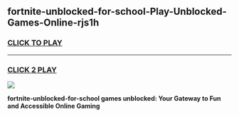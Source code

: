 
## fortnite-unblocked-for-school-Play-Unblocked-Games-Online-rjs1h
<h3>
<a href="https://premium76.site?title=fortnite-unblocked-for-school&ref=25A">CLICK TO PLAY</a></h3>
<hr>

<h3>
<a href="https://premium76.site?title=fortnite-unblocked-for-school&ref=25A">CLICK 2 PLAY</a>
  
</h3>

<a href="https://premium76.site?title=fortnite-unblocked-for-school&ref=25A"><img src="https://clearcache.store/games.png"></a>


**fortnite-unblocked-for-school games unblocked: Your Gateway to Fun and Accessible Online Gaming**
